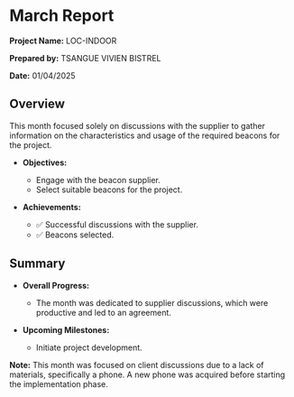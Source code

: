 # March Report

**Project Name:** LOC-INDOOR

**Prepared by:** TSANGUE VIVIEN BISTREL

**Date:** 01/04/2025

## Overview

This month focused solely on discussions with the supplier to gather information on the characteristics and usage of the required beacons for the project.

- **Objectives:**
  - Engage with the beacon supplier.
  - Select suitable beacons for the project.

- **Achievements:**
  - ✅ Successful discussions with the supplier.
  - ✅ Beacons selected.

## Summary

- **Overall Progress:**
  - The month was dedicated to supplier discussions, which were productive and led to an agreement.

- **Upcoming Milestones:**
  - Initiate project development.

**Note:** This month was focused on client discussions due to a lack of materials, specifically a phone. A new phone was acquired before starting the implementation phase.
